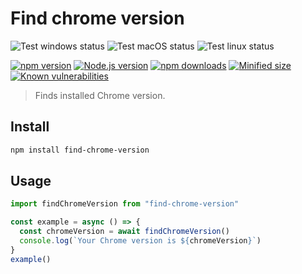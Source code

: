 # Find chrome version

![Test windows status](https://github.com/ksathyanm/find-chrome-version/workflows/test-windows/badge.svg)
![Test macOS status](https://github.com/ksathyanm/find-chrome-version/workflows/test-macOS/badge.svg)
![Test linux status](https://github.com/ksathyanm/find-chrome-version/workflows/test-linux/badge.svg)

[![npm version](https://badge.fury.io/js/find-chrome-version.svg)](https://badge.fury.io/js/find-chrome-version)
[![Node.js version](https://img.shields.io/node/v/find-chrome-version)](https://nodejs.org/en/download/)
[![npm downloads](https://img.shields.io/npm/dm/find-chrome-version)](https://www.npmjs.com/package/find-chrome-version)
[![Minified size](https://img.shields.io/bundlephobia/min/find-chrome-version)](https://bundlephobia.com/result?p=find-chrome-version)
[![Known vulnerabilities](https://snyk.io/test/npm/find-chrome-version/badge.svg)](https://snyk.io/test/npm/find-chrome-version)

> Finds installed Chrome version.

## Install

```bash
npm install find-chrome-version
```

## Usage

```js
import findChromeVersion from "find-chrome-version"

const example = async () => {
  const chromeVersion = await findChromeVersion()
  console.log(`Your Chrome version is ${chromeVersion}`)
}
example()
```
